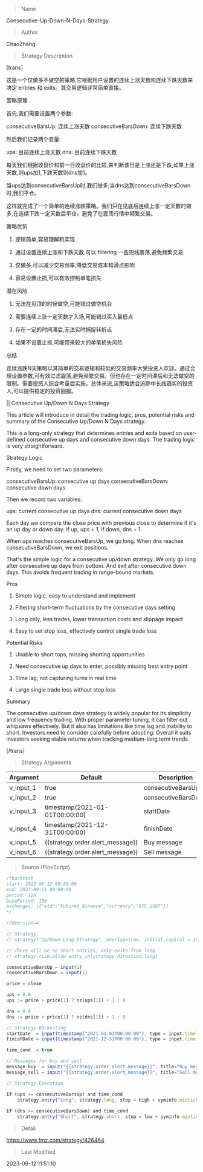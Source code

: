 
> Name

Consecutive-Up-Down-N-Days-Strategy

> Author

ChaoZhang

> Strategy Description

[trans]

这是一个仅做多不做空的策略,它根据用户设置的连续上涨天数和连续下跌天数来决定 entries 和 exits。其交易逻辑非常简单直接。

策略原理

首先,我们需要设置两个参数:

consecutiveBarsUp: 连续上涨天数 
consecutiveBarsDown: 连续下跌天数

然后我们记录两个变量:

ups: 目前连续上涨天数
dns: 目前连续下跌天数  

每天我们根据收盘价和前一日收盘价的比较,来判断该日是上涨还是下跌,如果上涨天数,则ups加1,下跌天数则dns加1。

当ups达到consecutiveBarsUp时,我们做多;当dns达到consecutiveBarsDown时,我们平仓。

这样就完成了一个简单的连续涨跌策略。我们只在见底后连续上涨一定天数时做多,在连续下跌一定天数后平仓。避免了在震荡行情中频繁交易。

策略优势

1. 逻辑简单,容易理解和实现

2. 通过设置连续上涨和下跌天数,可以 filtering 一些短线震荡,避免频繁交易

3. 仅做多,可以减少交易频率,降低交易成本和滑点影响 

4. 容易设置止损,可以有效控制单笔损失

潜在风险

1. 无法在见顶的时候做空,可能错过做空机会

2. 需要连续上涨一定天数才入场,可能错过买入最低点

3. 存在一定的时间滞后,无法实时捕捉转折点

4. 如果不设置止损,可能带来较大的单笔损失风险

总结

连续涨跌N天策略以其简单的交易逻辑和较低的交易频率大受投资人欢迎。通过合理设置参数,可有效过滤震荡,避免频繁交易。但也存在一定时间滞后和无法做空的限制。需要投资人综合考量后实施。总体来说,该策略适合追踪中长线趋势的投资人,可以提供稳定的投资回报。

||
Consecutive Up/Down N Days Strategy 

This article will introduce in detail the trading logic, pros, potential risks and summary of the Consecutive Up/Down N Days strategy.

This is a long-only strategy that determines entries and exits based on user-defined consecutive up days and consecutive down days. The trading logic is very straightforward. 

Strategy Logic

Firstly, we need to set two parameters:

consecutiveBarsUp: consecutive up days
consecutiveBarsDown: consecutive down days

Then we record two variables: 

ups: current consecutive up days
dns: current consecutive down days

Each day we compare the close price with previous close to determine if it's an up day or down day. If up, ups + 1, if down, dns + 1.

When ups reaches consecutiveBarsUp, we go long. When dns reaches consecutiveBarsDown, we exit positions.

That's the simple logic for a consecutive up/down strategy. We only go long after consecutive up days from bottom. And exit after consecutive down days. This avoids frequent trading in range-bound markets.

Pros

1. Simple logic, easy to understand and implement

2. Filtering short-term fluctuations by the consecutive days setting

3. Long only, less trades, lower transaction costs and slippage impact

4. Easy to set stop loss, effectively control single trade loss

Potential Risks 

1. Unable to short tops, missing shorting opportunities 

2. Need consecutive up days to enter, possibly missing best entry point

3. Time lag, not capturing turns in real time

4. Large single trade loss without stop loss

Summary

The consecutive up/down days strategy is widely popular for its simplicity and low frequency trading. With proper parameter tuning, it can filter out whipsaws effectively. But it also has limitations like time lag and inability to short. Investors need to consider carefully before adopting. Overall it suits investors seeking stable returns when tracking medium-long term trends.

[/trans]

> Strategy Arguments



|Argument|Default|Description|
|----|----|----|
|v_input_1|true|consecutiveBarsUp|
|v_input_2|true|consecutiveBarsDown|
|v_input_3|timestamp(2021-01-01T00:00:00)|startDate|
|v_input_4|timestamp(2021-12-31T00:00:00)|finishDate|
|v_input_5|{{strategy.order.alert_message}}|Buy message|
|v_input_6|{{strategy.order.alert_message}}|Sell message|


> Source (PineScript)

``` javascript
/*backtest
start: 2023-08-12 00:00:00
end: 2023-09-11 00:00:00
period: 12h
basePeriod: 15m
exchanges: [{"eid":"Futures_Binance","currency":"BTC_USDT"}]
*/

//@version=4

// Strategy
// strategy("Up/Down Long Strategy", overlay=true, initial_capital = 10000, default_qty_value = 10000, default_qty_type = strategy.cash)

// There will be no short entries, only exits from long.
// strategy.risk.allow_entry_in(strategy.direction.long)

consecutiveBarsUp = input(1)
consecutiveBarsDown = input(1)

price = close

ups = 0.0
ups := price > price[1] ? nz(ups[1]) + 1 : 0

dns = 0.0
dns := price < price[1] ? nz(dns[1]) + 1 : 0

// Strategy Backesting
startDate  = input(timestamp("2021-01-01T00:00:00"), type = input.time)
finishDate = input(timestamp("2021-12-31T00:00:00"), type = input.time)

time_cond  = true

// Messages for buy and sell
message_buy  = input("{{strategy.order.alert_message}}", title="Buy message")
message_sell = input("{{strategy.order.alert_message}}", title="Sell message")

// Strategy Execution

if (ups >= consecutiveBarsUp) and time_cond
    strategy.entry("Long", strategy.long, stop = high + syminfo.mintick, alert_message = message_buy)
    
if (dns >= consecutiveBarsDown) and time_cond
    strategy.entry("Short", strategy.short, stop = low + syminfo.mintick, alert_message = message_sell)

```

> Detail

https://www.fmz.com/strategy/426464

> Last Modified

2023-09-12 11:51:10
